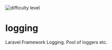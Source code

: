 ![difficulty level](https://img.shields.io/badge/level-4_of_5-orange.svg?style=flat-square)
# logging
Laravel Framework Logging. Pool of loggers etc.
